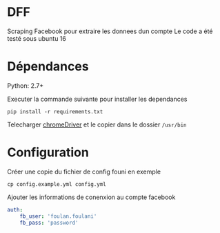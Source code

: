 # DFF
Scraping Facebook pour extraire les donnees dun compte
Le code a été testé sous ubuntu 16


# Dépendances

Python: 2.7+

Executer la commande suivante pour installer les dependances
```
pip install -r requirements.txt
```
Telecharger [chromeDriver](https://sites.google.com/a/chromium.org/chromedriver/downloads)
et le copier dans le dossier `/usr/bin`

# Configuration

Créer une copie du fichier de config founi en exemple
```
cp config.example.yml config.yml
```

Ajouter les informations de conenxion au compte facebook

```yaml
auth:
    fb_user: 'foulan.foulani'
    fb_pass: 'password'
```
